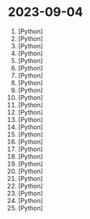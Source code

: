 # 2023-09-04

1. [](https://github.comundefined "Create Customized Software using Natural Language Idea (through Multi-Agent Collaboration)") [Python]
2. [](https://github.comundefined "OpenAI's Code Interpreter in your terminal, running locally.") [Python]
3. [](https://github.comundefined "Qlib is an AI-oriented quantitative investment platform that aims to realize the potential, empower research, and create value using AI technologies in quantitative investment, from exploring ideas to implementing productions. Qlib supports diverse machine learning modeling paradigms. including supervised learning, market dynamics modeling, and RL.") [Python]
4. [](https://github.comundefined "Stable Diffusion web UI") [Python]
5. [](https://github.comundefined "Experience macOS just like before") [Python]
6. [](https://github.comundefined "✨ Textbase is a simple framework for building AI chatbots. ✨") [Python]
7. [](https://github.comundefined "The best and simplest free open source website change detection, restock monitor and notification service. Restock Monitor, change detection. Designed for simplicity - Simply monitor which websites had a text change for free. Free Open source web page change detection, Website defacement monitoring, Price change and Price Drop notification") [Python]
8. [](https://github.comundefined "分享 GitHub 上有趣、入门级的开源项目。Share interesting, entry-level open source projects on GitHub.") [Python]
9. [](https://github.comundefined "Specify what you want it to build, the AI asks for clarification, and then builds it.") [Python]
10. [](https://github.comundefined "Voice data <= 10 mins can also be used to train a good VC model!") [Python]
11. [](https://github.comundefined "🔎 Hunt down social media accounts by username across social networks") [Python]
12. [](https://github.comundefined "A list of useful payloads and bypass for Web Application Security and Pentest/CTF") [Python]
13. [](https://github.comundefined "Linux, Jenkins, AWS, SRE, Prometheus, Docker, Python, Ansible, Git, Kubernetes, Terraform, OpenStack, SQL, NoSQL, Azure, GCP, DNS, Elastic, Network, Virtualization. DevOps Interview Questions") [Python]
14. [](https://github.comundefined "Original reference implementation of 3D Gaussian Splatting for Real-Time Radiance Field Rendering") [Python]
15. [](https://github.comundefined "GPT 3.5/4 with a Chat Web UI. No API key required.") [Python]
16. [](https://github.comundefined "🏡 Open source home automation that puts local control and privacy first.") [Python]
17. [](https://github.comundefined "The Unified AI Framework") [Python]
18. [](https://github.comundefined "A powerful and modular stable diffusion GUI with a graph/nodes interface.") [Python]
19. [](https://github.comundefined "") [Python]
20. [](https://github.comundefined "Animation engine for explanatory math videos") [Python]
21. [](https://github.comundefined "Effective Whole-body Pose Estimation with Two-stages Distillation (ICCV 2023, CV4Metaverse Workshop)") [Python]
22. [](https://github.comundefined "An open-source intelligence (OSINT) analysis tool leveraging GPT-powered embeddings and vector search engines for efficient data processing") [Python]
23. [](https://github.comundefined "A community-maintained Python framework for creating mathematical animations.") [Python]
24. [](https://github.comundefined "EternalHush - new free advanced open-source c2 framework") [Python]
25. [](https://github.comundefined "Python package for easily interfacing with chat apps, with robust features and minimal code complexity.") [Python]
